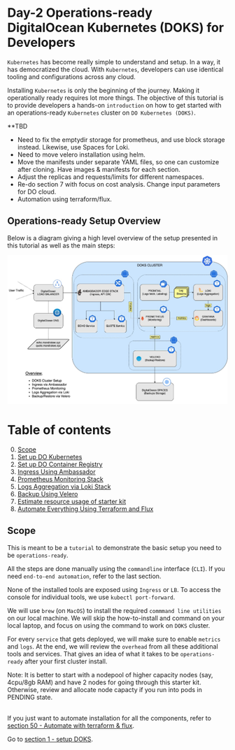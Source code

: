 # Day-2 Operations-ready DigitalOcean Kubernetes (DOKS) for Developers

`Kubernetes` has become really simple to understand and setup. In a way, it has democratized the cloud. With `Kubernetes`, developers can use identical tooling and configurations across any cloud.

Installing `Kubernetes` is only the beginning of the journey. Making it operationally ready requires lot more things. The objective of this tutorial is to provide developers a hands-on `introduction` on how to get started with an operations-ready `Kubernetes` cluster on `DO Kubernetes (DOKS)`. 

**TBD 
- Need to fix the emptydir storage for prometheus, and use block storage instead. Likewise, use Spaces for Loki. 
- Need to move velero installation using helm. 
- Move the manifests under separate YAML files, so one can customize after cloning. Have images & manifests for each section.
- Adjust the replicas and requests/limits for different namespaces.
- Re-do section 7 with focus on cost analysis. Change input parameters for DO cloud.
- Automation using terraform/flux. 


## Operations-ready Setup Overview

Below is a diagram giving a high level overview of the setup presented in this tutorial as well as the main steps:

![Setup Overview](images/starter_kit_arch_overview.jpg)



# Table of contents
0. [Scope](#SCOP)
1. [Set up DO Kubernetes](1-setup-DOKS)
2. [Set up DO Container Registry](2-setup-DOCR)
3. [Ingress Using Ambassador](3-setup-ingress-ambassador)
4. [Prometheus Monitoring Stack](4-setup-prometheus-stack)
5. [Logs Aggregation via Loki Stack](5-setup-loki-stack)
6. [Backup Using Velero](6-setup-velero)
7. [Estimate resource usage of starter kit](14-starter-kit-resource-usage)
15. [Automate Everything Using Terraform and Flux](50-automate-with-terraform-flux)


## Scope <a name="SCOP"></a>
This is meant to be a `tutorial` to demonstrate the basic setup you need to be `operations-ready`.

All the steps are done manually using the `commandline` interface (`CLI`). If you need `end-to-end automation`, refer to the last section.

None of the installed tools are exposed using `Ingress` or `LB`. To access the console for individual tools, we use `kubectl port-forward`.

We will use `brew` (on `MacOS`) to install the required `commmand line utilities` on our local machine. We will skip the how-to-install and command on your local laptop, and focus on using the command to work on `DOKS` cluster. 

For every `service` that gets deployed, we will make sure to enable `metrics` and `logs`. At the end, we will review the `overhead` from all these additional tools and services. That gives an idea of what it takes to be `operations-ready` after your first cluster install. 

Note: It is better to start with a nodepool of higher capacity nodes (say, 4cpu/8gb RAM) and have 2 nodes for going through this starter kit. Otherwise, review and allocate node capacty if you run into pods in PENDING state.
<br/><br/>

If you just want to automate installation for all the components, refer to [section 50 - Automate with terraform & flux](50-automate-with-terraform-flux).

Go to [section 1 - setup DOKS](1-setup-DOKS).

